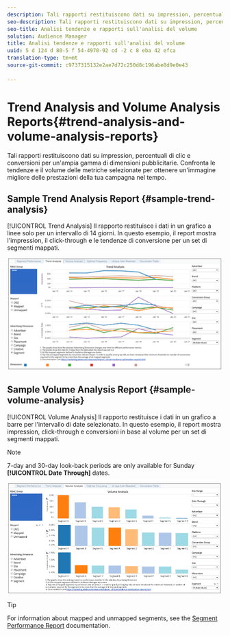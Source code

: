 ```yaml
---
description: Tali rapporti restituiscono dati su impression, percentuali di clic e conversioni per un'ampia gamma di dimensioni pubblicitarie. Confronta le tendenze e il volume delle metriche selezionate per ottenere un'immagine migliore delle prestazioni della tua campagna nel tempo.
seo-description: Tali rapporti restituiscono dati su impression, percentuali di clic e conversioni per un'ampia gamma di dimensioni pubblicitarie. Confronta le tendenze e il volume delle metriche selezionate per ottenere un'immagine migliore delle prestazioni della tua campagna nel tempo.
seo-title: Analisi tendenze e rapporti sull'analisi del volume
solution: Audience Manager
title: Analisi tendenze e rapporti sull'analisi del volume
uuid: 5 d 124 d 80-5 f 54-4970-92 cd -2 c 8 eba 42 efca
translation-type: tm+mt
source-git-commit: c9737315132e2ae7d72c250d8c196abe8d9e0e43

---
```



# Trend Analysis and Volume Analysis Reports{#trend-analysis-and-volume-analysis-reports}

Tali rapporti restituiscono dati su impression, percentuali di clic e conversioni per un'ampia gamma di dimensioni pubblicitarie. Confronta le tendenze e il volume delle metriche selezionate per ottenere un'immagine migliore delle prestazioni della tua campagna nel tempo.

## Sample Trend Analysis Report {#sample-trend-analysis}

[!UICONTROL Trend Analysis] Il rapporto restituisce i dati in un grafico a linee solo per un intervallo di 14 giorni. In questo esempio, il report mostra l'impression, il click-through e le tendenze di conversione per un set di segmenti mappati.

![](assets/trend-analysis.png)

## Sample Volume Analysis Report {#sample-volume-analysis}

[!UICONTROL Volume Analysis] Il rapporto restituisce i dati in un grafico a barre per l'intervallo di date selezionato. In questo esempio, il report mostra impression, click-through e conversioni in base al volume per un set di segmenti mappati.

>[!NOTE]
>
>7-day and 30-day look-back periods are only available for Sunday **[!UICONTROL Date Through]** dates.

![](assets/volume-analysis.png)

>[!TIP]
>
>For information about mapped and unmapped segments, see the [Segment Performance Report](../../../reporting/audience-optimization-reports/aor-advertisers/segment-performance.md) documentation.

